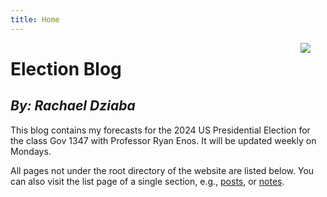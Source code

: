 ```yaml
---
title: Home
---
```


[<img src="https://media-cldnry.s-nbcnews.com/image/upload/t_fit-560w,f_auto,q_auto:best/rockcms/2024-08/240808-kamala-harris-donald-trump-2-up-split-3x2-ac-1118p-4bda4f.jpg" style="max-width:27%;min-width:40px;float:right;"/>](https://www.nbcnews.com/politics/2024-election/live-blog/harris-trump-election-live-updates-rcna164958)

# Election Blog

## _By: Rachael Dziaba_

This blog contains my forecasts for the 2024 US Presidential Election for the class Gov 1347 with Professor Ryan Enos. It will be updated weekly on Mondays.

All pages not under the root directory of the website are listed below. You can also visit the list page of a single section, e.g., [posts](/post/), or [notes](/note/).
